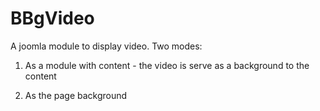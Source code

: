# BBgVideo

A joomla module to display video.
Two modes:

1. As a module with content - the video is serve as a background to the content

2. As the page background

